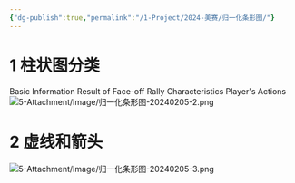 ```yaml
---
{"dg-publish":true,"permalink":"/1-Project/2024-美赛/归一化条形图/"}
---
```


# 1 柱状图分类
Basic Information
Result of Face-off
Rally Characteristics
Player's Actions
![5-Attachment/Image/归一化条形图-20240205-2.png](/img/user/5-Attachment/Image/%E5%BD%92%E4%B8%80%E5%8C%96%E6%9D%A1%E5%BD%A2%E5%9B%BE-20240205-2.png)
# 2 虚线和箭头
![5-Attachment/Image/归一化条形图-20240205-3.png](/img/user/5-Attachment/Image/%E5%BD%92%E4%B8%80%E5%8C%96%E6%9D%A1%E5%BD%A2%E5%9B%BE-20240205-3.png)